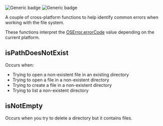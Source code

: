 ![Generic badge](https://img.shields.io/badge/status-draft-error.svg)
![Generic badge](https://img.shields.io/badge/testing_on-Win_|_Mac_|_Linux-blue.svg)


A couple of cross-platform functions to help identify common errors when 
working with the file system.

These functions interpret the 
[OSError.errorCode](https://api.dart.dev/stable/dart-io/OSError/errorCode.html) 
value depending on the current platform.

## isPathDoesNotExist

Occurs when:
- Trying to open a non-existent file in an existing directory
- Trying to open a file in a non-existent directory
- Trying to create a file in a non-existent directory
- Trying to list a non-existent directory

## isNotEmpty

Occurs when you try to delete a directory but it contains files.
